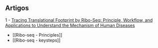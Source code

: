 
## Artigos
1 -  [Tracing Translational Footprint by Ribo-Seq: Principle, Workflow, and Applications to Understand the Mechanism of Human Diseases](https://www.ncbi.nlm.nih.gov/pmc/articles/PMC9562884/)
	
- [[Ribo-seq - Principles]] 
- [[Ribo-seq - keysteps]]
